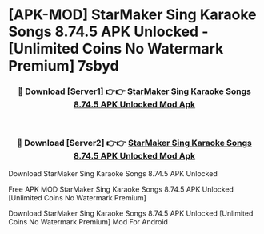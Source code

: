 # [APK-MOD] StarMaker  Sing Karaoke Songs 8.74.5 APK Unlocked - [Unlimited Coins No Watermark Premium] 7sbyd



<div align="center">
<h3>🔴 Download [Server1] 👉👉 <a href="https://momento.my/?title=StarMaker__Sing_Karaoke_Songs_8.74.5_APK_Unlocked">StarMaker  Sing Karaoke Songs 8.74.5 APK Unlocked Mod Apk</a></h3><br>

<h3>🔴 Download [Server2] 👉👉 <a href="https://momento.my/?title=StarMaker__Sing_Karaoke_Songs_8.74.5_APK_Unlocked">StarMaker  Sing Karaoke Songs 8.74.5 APK Unlocked Mod Apk</a></h3>
</div>



Download StarMaker  Sing Karaoke Songs 8.74.5 APK Unlocked 

Free APK MOD StarMaker  Sing Karaoke Songs 8.74.5 APK Unlocked [Unlimited Coins No Watermark Premium]

Download StarMaker  Sing Karaoke Songs 8.74.5 APK Unlocked [Unlimited Coins No Watermark Premium] Mod For Android
